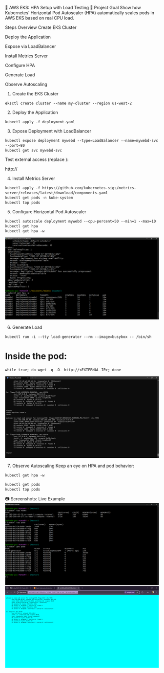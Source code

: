 
🚀 AWS EKS: HPA Setup with Load Testing
🎯 Project Goal
Show how Kubernetes’ Horizontal Pod Autoscaler (HPA) automatically scales pods in AWS EKS based on real CPU load.

Steps Overview
Create EKS Cluster

Deploy the Application

Expose via LoadBalancer

Install Metrics Server

Configure HPA

Generate Load

Observe Autoscaling

1. Create the EKS Cluster
```
eksctl create cluster --name my-cluster --region us-west-2
```
2. Deploy the Application
```
kubectl apply -f deployment.yaml
```
3. Expose Deployment with LoadBalancer
```
kubectl expose deployment mywebd --type=LoadBalancer --name=mywebd-svc --port=80
kubectl get svc mywebd-svc
```

Test external access (replace <EXTERNAL-IP>):


http://<EXTERNAL-IP>


4. Install Metrics Server
```
kubectl apply -f https://github.com/kubernetes-sigs/metrics-server/releases/latest/download/components.yaml
kubectl get pods -n kube-system
kubectl top pods
```

5. Configure Horizontal Pod Autoscaler
```
kubectl autoscale deployment mywebd --cpu-percent=50 --min=1 --max=10
kubectl get hpa
kubectl get hpa -w
```

![Image Alt](https://github.com/abhi-gadge1773/EKS-Cluster-with-HPA/blob/main/Screenshot%202025-07-30%20142542.png?raw=true)


6. Generate Load
```
kubectl run -i --tty load-generator --rm --image=busybox -- /bin/sh
```

# Inside the pod:
```
while true; do wget -q -O- http://<EXTERNAL-IP>; done
```

![Image Alt](https://github.com/abhi-gadge1773/EKS-Cluster-with-HPA/blob/main/Screenshot%202025-07-30%20142552.png?raw=true)


7. Observe Autoscaling
Keep an eye on HPA and pod behavior:

```
kubectl get hpa -w
```
```
kubectl get pods
kubectl top pods
```

📷 Screenshots: Live Example
![Image Alt](https://github.com/abhi-gadge1773/EKS-Cluster-with-HPA/blob/main/Screenshot%202025-07-30%20142548.png?raw=true)
![Image Alt](https://github.com/abhi-gadge1773/EKS-Cluster-with-HPA/blob/main/Screenshot%202025-07-30%20142556.png?raw=true)

